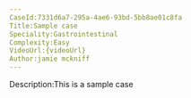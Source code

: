 ```yaml
---
CaseId:7331d6a7-295a-4ae6-93bd-5bb8ae01c8fa
Title:Sample case
Speciality:Gastrointestinal
Complexity:Easy
VideoUrl:{videoUrl}
Author:jamie mckniff
---
```

Description:This is a sample case
